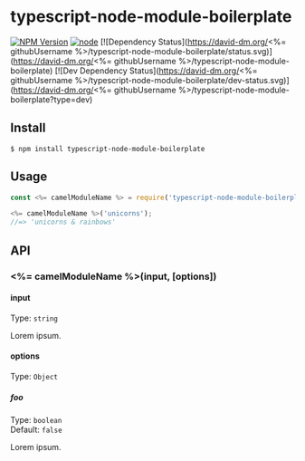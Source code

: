 # typescript-node-module-boilerplate

[![NPM Version](https://img.shields.io/npm/v/typescript-node-module-boilerplate.svg)](https://www.npmjs.com/package/typescript-node-module-boilerplate)
[![node](https://img.shields.io/node/v/typescript-node-module-boilerplate.svg)](https://www.npmjs.com/package/typescript-node-module-boilerplate)
[![Dependency Status](https://david-dm.org/<%= githubUsername %>/typescript-node-module-boilerplate/status.svg)](https://david-dm.org/<%= githubUsername %>/typescript-node-module-boilerplate)
[![Dev Dependency Status](https://david-dm.org/<%= githubUsername %>/typescript-node-module-boilerplate/dev-status.svg)](https://david-dm.org/<%= githubUsername %>/typescript-node-module-boilerplate?type=dev)

>


## Install

```
$ npm install typescript-node-module-boilerplate
```


## Usage

```js
const <%= camelModuleName %> = require('typescript-node-module-boilerplate');

<%= camelModuleName %>('unicorns');
//=> 'unicorns & rainbows'
```


## API

### <%= camelModuleName %>(input, [options])

#### input

Type: `string`

Lorem ipsum.

#### options

Type: `Object`

##### foo

Type: `boolean`\
Default: `false`

Lorem ipsum.
